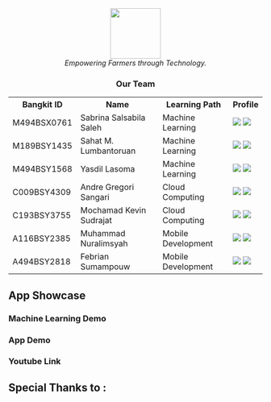 <div align="center">
  <img src="https://drive.google.com/uc?id=1MReeQvrD0RzCDpgEjRbQe8pn5M_64l-C" width="100" height="100"><br>
  <i>Empowering Farmers through Technology.</i>
</div>



<div align="center">
  <h3>Our Team</h3>
  <table align="center">
    <tr>
      <th>Bangkit ID</th>
      <th>Name</th>
      <th>Learning Path</th>
      <th>Profile</th>
    </tr>
     <tr>
      <td>M494BSX0761</td>
      <td>Sabrina Salsabila Saleh</td>
      <td>Machine Learning</td>
      <td>
        <a href="www.linkedin.com/in/sbrinaslsbla"><img src="https://img.shields.io/badge/linkedin-%230077B5.svg?style=for-the-badge&logo=linkedin&logoColor=white"></a>
        <a href="https://github.com/cabbbbsss"><img src="https://img.shields.io/badge/github-121013?style=for-the-badge&logo=github&logoColor=white"></a>
      </td>
    </tr>
       <tr>
      <td>M189BSY1435</td>
      <td>Sahat M. Lumbantoruan</td>
      <td>Machine Learning</td>
      <td>
        <a href="https://www.linkedin.com/in/sahat-m-lumbantoruan-7b8922270/"><img src="https://img.shields.io/badge/linkedin-%230077B5.svg?style=for-the-badge&logo=linkedin&logoColor=white"></a>
        <a href="https://github.com/sahat17"><img src="https://img.shields.io/badge/github-121013?style=for-the-badge&logo=github&logoColor=white"></a>
      </td>
    </tr>
    <tr>
      <td>M494BSY1568</td>
      <td>Yasdil Lasoma</td>
      <td>Machine Learning</td>
      <td>
        <a href="https://www.linkedin.com/in/yasdil-lasoma-a1aba8160/"><img src="https://img.shields.io/badge/linkedin-%230077B5.svg?style=for-the-badge&logo=linkedin&logoColor=white"></a>
        <a href="https://github.com/adilasomaaa"><img src="https://img.shields.io/badge/github-121013?style=for-the-badge&logo=github&logoColor=white"></a>
      </td>
    </tr>
     <tr>
      <td>C009BSY4309</td>
      <td>Andre Gregori Sangari</td>
      <td>Cloud Computing</td>
      <td>
        <a href="https://www.linkedin.com/in/andregregs/"><img src="https://img.shields.io/badge/linkedin-%230077B5.svg?style=for-the-badge&logo=linkedin&logoColor=white"></a>
        <a href="https://github.com/andregregorisangari"><img src="https://img.shields.io/badge/github-121013?style=for-the-badge&logo=github&logoColor=white"></a>
      </td>
    </tr>
     <tr>
      <td>C193BSY3755</td>
      <td>Mochamad Kevin Sudrajat</td>
      <td>Cloud Computing</td>
      <td>
        <a href="https://www.linkedin.com/in/mochamad-kevin-sudrajat-701044208/"><img src="https://img.shields.io/badge/linkedin-%230077B5.svg?style=for-the-badge&logo=linkedin&logoColor=white"></a>
        <a href="https://github.com/KevinSudrajat"><img src="https://img.shields.io/badge/github-121013?style=for-the-badge&logo=github&logoColor=white"></a>
      </td>
    </tr>
    <tr>
      <td>A116BSY2385</td>
      <td>Muhammad Nuralimsyah</td>
      <td>Mobile Development</td>
      <td>
        <a href="https://www.linkedin.com/in/muhammad-nuralimsyah-035256222/"><img src="https://img.shields.io/badge/linkedin-%230077B5.svg?style=for-the-badge&logo=linkedin&logoColor=white"></a>
        <a href="https://github.com/KipasTerbang"><img src="https://img.shields.io/badge/github-121013?style=for-the-badge&logo=github&logoColor=white"></a>
      </td>
    </tr>
    <tr>
      <td>A494BSY2818</td>
      <td>Febrian Sumampouw</td>
      <td>Mobile Development</td>
      <td>
        <a href="https://www.linkedin.com/in/febrian-sumampouw-620157296?utm_source=share&utm_campaign=share_via&utm_content=profile&utm_medium=ios_app"><img src="https://img.shields.io/badge/linkedin-%230077B5.svg?style=for-the-badge&logo=linkedin&logoColor=white"></a>
        <a href="https://github.com/febsumampouw"><img src="https://img.shields.io/badge/github-121013?style=for-the-badge&logo=github&logoColor=white"></a>
      </td>
    </tr>
  </table>
</div>

## App Showcase
### Machine Learning Demo
### App Demo
### Youtube Link
## Special Thanks to :  
